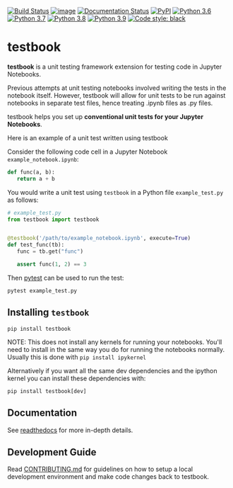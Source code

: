 [![Build Status](https://github.com/nteract/testbook/workflows/CI/badge.svg)](https://github.com/nteract/testbook/actions)
[![image](https://codecov.io/github/nteract/testbook/coverage.svg?branch=master)](https://codecov.io/github/nteract/testbook?branch=master)
[![Documentation Status](https://readthedocs.org/projects/testbook/badge/?version=latest)](https://testbook.readthedocs.io/en/latest/?badge=latest)
[![PyPI](https://img.shields.io/pypi/v/testbook.svg)](https://pypi.org/project/testbook/)
[![Python 3.6](https://img.shields.io/badge/python-3.6-blue.svg)](https://www.python.org/downloads/release/python-360/)
[![Python 3.7](https://img.shields.io/badge/python-3.7-blue.svg)](https://www.python.org/downloads/release/python-370/)
[![Python 3.8](https://img.shields.io/badge/python-3.8-blue.svg)](https://www.python.org/downloads/release/python-380/)
[![Python 3.9](https://img.shields.io/badge/python-3.9-blue.svg)](https://www.python.org/downloads/release/python-390/)
[![Code style: black](https://img.shields.io/badge/code%20style-black-000000.svg)](https://github.com/ambv/black)

# testbook

**testbook** is a unit testing framework extension for testing code in Jupyter Notebooks.

Previous attempts at unit testing notebooks involved writing the tests in the notebook itself.
However, testbook will allow for unit tests to be run against notebooks in separate test files,
hence treating .ipynb files as .py files.

testbook helps you set up **conventional unit tests for your Jupyter Notebooks**.

Here is an example of a unit test written using testbook

Consider the following code cell in a Jupyter Notebook `example_notebook.ipynb`:

```python
def func(a, b):
   return a + b
```

You would write a unit test using `testbook` in a Python file `example_test.py` as follows:

```python
# example_test.py
from testbook import testbook


@testbook('/path/to/example_notebook.ipynb', execute=True)
def test_func(tb):
   func = tb.get("func")

   assert func(1, 2) == 3
```

Then [pytest](https://github.com/pytest-dev/pytest) can be used to run the test:

```{code-block} bash
pytest example_test.py
```

## Installing `testbook`

```{code-block} bash
pip install testbook
```

NOTE: This does not install any kernels for running your notebooks. You'll need to install in the same way you do for running the notebooks normally. Usually this is done with `pip install ipykernel`

Alternatively if you want all the same dev dependencies and the ipython kernel you can install these dependencies with:

```{code-block} bash
pip install testbook[dev]
```

## Documentation

See [readthedocs](https://testbook.readthedocs.io/en/latest/) for more in-depth details.

## Development Guide

Read [CONTRIBUTING.md](./CONTRIBUTING.md) for guidelines on how to setup a local development environment and make code changes back to testbook.
